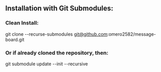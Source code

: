 ## Installation with Git Submodules:
### Clean Install:
git clone --recurse-submodules git@github.com:omero2582/message-board.git
### Or if already cloned the repository, then:
git submodule update --init --recursive